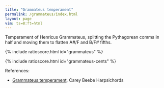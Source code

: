 ```yaml
---
title: "Grammateus temperament"
permalink: /grammateus/index.html
layout: page
vim: ts=8:ft=html
---
```


Temperament of Henricus Grammateus, splitting the Pythagorean comma in half
and moving them to flatten A#/F and B/F# fifths.


{% include ratioscore.html id="grammateus" %}
<script type="application/x-ratioscore" id="grammateus">
!!!OTL: Grammateus
**dtime	**ratio
*MM120	*Icemba
*	*ref:C4
1	g00
1	g01
1	g02
1	g03
1	g04
1	g05
1	g06
1	g07
1	g08
1	g09
1	g10
1	g11
2	g00*2
*-	*-
!!!RDF**ratio: x1 = (3/2)*(3^12/2^19)^(-1/2)
!!!RDF**ratio: x2 = 3/2
!!!RDF**ratio: g01 = x1^-1 * x2^-4 * 2^3
!!!RDF**ratio: g08 = x1^-1 * x2^-3 * 2^3
!!!RDF**ratio: g03 = x1^-1 * x2^-2 * 2^2
!!!RDF**ratio: g10 = x1^-1 * x2^-1 * 2^2
!!!RDF**ratio: g05 = x1^ 0 * x2^-1 * 2^1
!!!RDF**ratio: g00 = x1^ 0 * x2^ 0 * 2^0
!!!RDF**ratio: g07 = x1^ 0 * x2^ 1 * 2^0
!!!RDF**ratio: g02 = x1^ 0 * x2^ 2 * 2^-1
!!!RDF**ratio: g09 = x1^ 0 * x2^ 3 * 2^-1
!!!RDF**ratio: g04 = x1^ 0 * x2^ 4 * 2^-2
!!!RDF**ratio: g11 = x1^ 0 * x2^ 5 * 2^-2
!!!RDF**ratio: g06 = x1^ 1 * x2^ 5 * 2^-3
</script>


{% include ratioscore.html id="grammateus-cents" %}
<script type="application/x-ratioscore" id="grammateus-cents">
!!!OTL: Grammateus temperament, expressed in cents
**dtime	**ratio
*MM120	*Icemba
*	*ref:C4
1	g00
1	g01
1	g02
1	g03
1	g04
1	g05
1	g06
1	g07
1	g08
1	g09
1	g10
1	g11
2	g00*2
*-	*-
!!!RDF**ratio: g01 = 101.955c
!!!RDF**ratio: g08 = 803.91c
!!!RDF**ratio: g03 = 305.865c
!!!RDF**ratio: g10 = 1007.82c
!!!RDF**ratio: g05 = 498.045c
!!!RDF**ratio: g00 = 0c
!!!RDF**ratio: g07 = 701.955c
!!!RDF**ratio: g02 = 203.91c
!!!RDF**ratio: g09 = 905.865c
!!!RDF**ratio: g04 = 407.82c
!!!RDF**ratio: g11 = 1109.78c
!!!RDF**ratio: g06 = 600c
</script>


References:

<ul>
<li> <a target="_blank" href="https://www.hpschd.nu/index.html?nav/nav-4.html&t/welcome.html&https://www.hpschd.nu/tech/tmp/kirnberger-2.html">Grammateus temperament</a>, Carey Beebe Harpsichords </li>
</ul>



